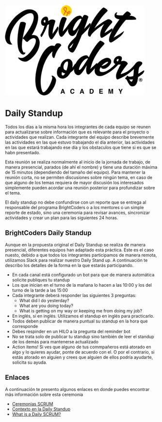 ![MagmaHackers Logo](../imgs/logo-bc.png)

# Daily Standup

Todos los días a la misma hora los integrantes de cada equipo se reunen para actualizarse sobre información que es relevante para el proyecto o actividades que realizan. Cada integrante del equipo describe brevemente las actividades en las que estuvo trabajando el día anterior, las actividades en las que estará trabajando ese día y los obstaculos que tiene si es que se habn presentado.

Esta reunión se realiza normalmente al inicio de la jornada de trabajo, de manera presencial, parados (de ahí el nombre) y tiene una duración máxima de 15 minutos (dependiendo del tamaño del equipo). Para mantener la reunión corta, no se permiten discusiones sobre ningún tema, en caso de que alguno de los temas requiera de mayor discusión los interesados simplemente pueden acordar una reunión posterior para profundizar sobre el tema.

El daily standup no debe confundirse con un reporte que se entrega al responsable del programa BrightCoders o a los mentores o un simple reporte de estado, sino una ceremonia para revisar avances, sincronizar actividades y crear un plan para las siguientes 24 horas.

## BrightCoders Daily Standup

Aunque en la propuesta original el Daily Standup se realiza de manera presencial, diferentes equipos han adaptado esta práctica. Este es el caso nuesto, debido a que todos los integrantes participamos de manera remota, utilizamos Slack para realizar nuestro Daily Stand up. A continuación te describo los detalles de la forma en la que estarás participando.

- En cada canal está configurado un bot para que de manera automática solicite publiques tu standup
- Los que inician en el turno de la mañana lo hacen a las 10:00 y los del turno de la tarde a las 15:00
- Cada integrante deberá responder las siguientes 3 preguntas:
  - What did I do yesterday?
  - What are you doing today?
  - What is getting on my way or keeping me from doing my job?
- En inglés, sí en inglés. Utilizamos el standup en inglés para practicarlo.
- Todos deben publicar de manera puntual su standup en la hora que corresponde
- Debes respinder en un HILO a la pregunta del reminder bot
- No se trata solo de publicar tu standup sino también de leer el standup de los demás para mantenerse actualizado
- Action items! Si ves que alguno de tus commpañeros está atorado en algo y lo quieres ayudar, ponte de acuerdo con el. O por el contrario, si estás atorado en alguien y crees que alguien de ellos podría ayudarte, solicita su ayuda.

## Enlaces

A continuación te presento algunos enlaces en donde puedes encontrar más información sobre esta ceremonia

- [Ceremonias SCRUM](https://www.atlassian.com/agile/scrum/ceremonies)
- [Contexto en la Daily Standup](https://www.scrum.mx/informate/la-ventana-a-la-cultura-del-equipo)
- [What is a Daily SCRUM?](https://www.scrum.org/resources/what-is-a-daily-scrum)

